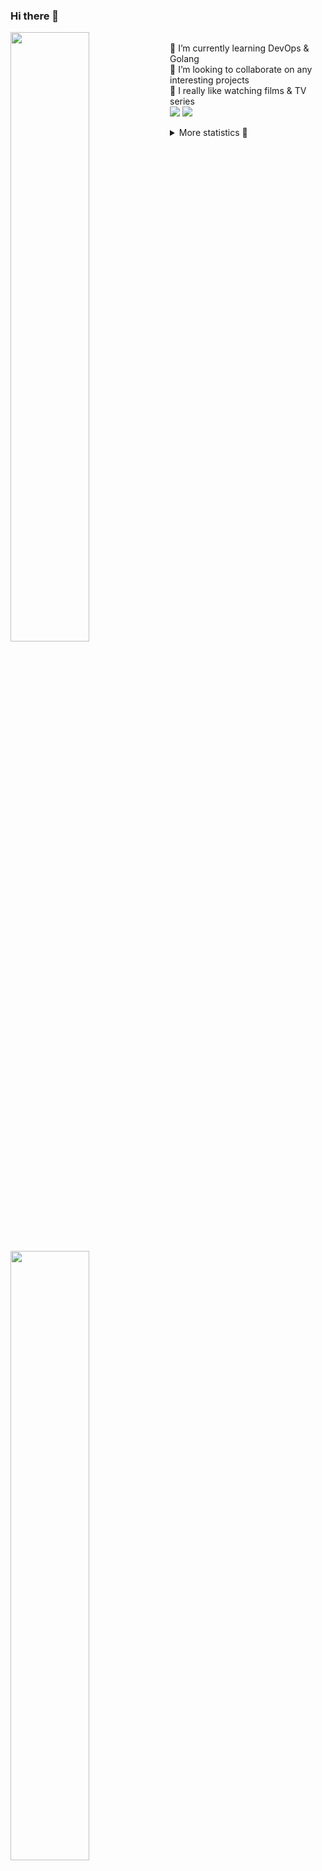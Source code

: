 ### Hi there 👋


[<img align="left" width="50%" src="https://github-readme-stats.vercel.app/api?username=rufusnufus&hide=issues&show_icons=true&count_private=true&theme=transparent&title_color=FF6F40&text_color=FBF9F8&icon_color=F48242&hide_border=true&hide_title=true#gh-dark-mode-only">](https://metrics.lecoq.io/rufusnufus#gh-dark-mode-only)
[<img align="left" width="50%" src="https://github-readme-stats.vercel.app/api?username=rufusnufus&hide=issues&show_icons=true&count_private=true&theme=transparent&title_color=FF6533&text_color=4D4644&icon_color=FF8038&hide_border=true&hide_title=true#gh-light-mode-only">](https://metrics.lecoq.io/rufusnufus#gh-light-mode-only)

<p>
  <br>
  🌱 I’m currently learning DevOps & Golang</br>
  👯 I’m looking to collaborate on any interesting projects</br>
  🎥 I really like watching films & TV series</br>
  <a href="https://linkedin.com/in/rufusnufus"><img src="https://img.shields.io/badge/linkedin-0077B5.svg?style=for-the-badge&logo=linkedin&logoColor=white"/></a>
  <a href="https://t.me/rufusnufus"><img src="https://img.shields.io/badge/-telegram-black?style=for-the-badge&color=blue&logo=telegram"/></a>
</p>

<p text-align="left">
<details>
  <summary>More statistics 👀</summary><br/>

<!--START_SECTION:waka-->
![Code Time](http://img.shields.io/badge/Code%20Time-110%20hrs%2049%20mins-blue)

![Profile Views](http://img.shields.io/badge/Profile%20Views-0-blue)

**I'm an Early 🐤** 

```text
🌞 Morning    118 commits    █████░░░░░░░░░░░░░░░░░░░░   19.8% 
🌆 Daytime    327 commits    █████████████░░░░░░░░░░░░   54.87% 
🌃 Evening    123 commits    █████░░░░░░░░░░░░░░░░░░░░   20.64% 
🌙 Night      28 commits     █░░░░░░░░░░░░░░░░░░░░░░░░   4.7%

```
📅 **I'm Most Productive on Monday** 

```text
Monday       125 commits    █████░░░░░░░░░░░░░░░░░░░░   20.97% 
Tuesday      121 commits    █████░░░░░░░░░░░░░░░░░░░░   20.3% 
Wednesday    98 commits     ████░░░░░░░░░░░░░░░░░░░░░   16.44% 
Thursday     107 commits    ████░░░░░░░░░░░░░░░░░░░░░   17.95% 
Friday       90 commits     ███░░░░░░░░░░░░░░░░░░░░░░   15.1% 
Saturday     32 commits     █░░░░░░░░░░░░░░░░░░░░░░░░   5.37% 
Sunday       23 commits     █░░░░░░░░░░░░░░░░░░░░░░░░   3.86%

```


📊 **This Week I Spent My Time On** 

```text
💬 Programming Languages: 
YAML                     6 hrs 41 mins       ██████████████░░░░░░░░░░░   55.74% 
Other                    3 hrs 9 mins        ██████░░░░░░░░░░░░░░░░░░░   26.29% 
HCL                      1 hr 10 mins        ██░░░░░░░░░░░░░░░░░░░░░░░   9.86% 
Docker                   27 mins             █░░░░░░░░░░░░░░░░░░░░░░░░   3.79% 
Terraform                18 mins             ░░░░░░░░░░░░░░░░░░░░░░░░░   2.5%

🔥 Editors: 
VS Code                  9 hrs 2 mins        ██████████████████░░░░░░░   75.4% 
iTerm2                   2 hrs 57 mins       ██████░░░░░░░░░░░░░░░░░░░   24.6%

```

**I Mostly Code in Python** 

```text
Python                   9 repos             ███████░░░░░░░░░░░░░░░░░░   28.12% 
Java                     4 repos             ███░░░░░░░░░░░░░░░░░░░░░░   12.5% 
Jupyter Notebook         4 repos             ███░░░░░░░░░░░░░░░░░░░░░░   12.5% 
JavaScript               3 repos             ██░░░░░░░░░░░░░░░░░░░░░░░   9.38% 
HTML                     3 repos             ██░░░░░░░░░░░░░░░░░░░░░░░   9.38%

```



 Last Updated on 07/02/2023 00:41:31 UTC
<!--END_SECTION:waka-->

</details>
</p>
